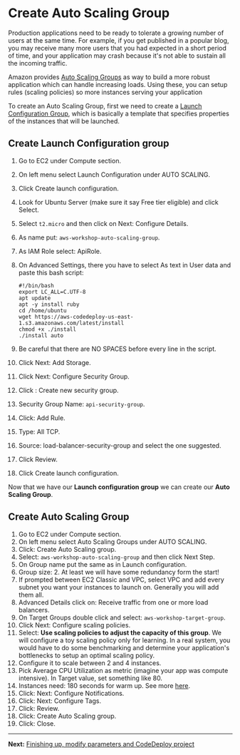 # Create Auto Scaling Group

Production applications need to be ready to tolerate a growing number of users at the same time. For example, if you get published in a popular blog, you may receive many more users that you had expected in a short period of time, and your application may crash because it's not able to sustain all the incoming traffic.

Amazon provides [Auto Scaling Groups](https://docs.aws.amazon.com/autoscaling/latest/userguide/AutoScalingGroup.html) as way to build a more robust application which can handle increasing loads. Using these, you can setup rules (scaling policies) so more instances serving your application

To create an Auto Scaling Group, first we need to create a [Launch Configuration Group](http://docs.aws.amazon.com/autoscaling/latest/userguide/LaunchConfiguration.html), which is basically a template that specifies properties of the instances that will be launched.

## Create Launch Configuration group
1. Go to EC2 under Compute section.
2. On left menu select Launch Configuration under AUTO SCALING.
3. Click Create launch configuration.
4. Look for Ubuntu Server (make sure it say Free tier eligible) and click Select.
5. Select `t2.micro` and then click on Next: Configure Details.
6. As name put: `aws-workshop-auto-scaling-group`.
7. As IAM Role select: ApiRole.
8. On Advanced Settings, there you have to select As text in User data and paste this bash script:
    ```
    #!/bin/bash
    export LC_ALL=C.UTF-8
    apt update
    apt -y install ruby
    cd /home/ubuntu
    wget https://aws-codedeploy-us-east-1.s3.amazonaws.com/latest/install
    chmod +x ./install
    ./install auto
    ```

9. Be careful that there are NO SPACES before every line in the script.
10. Click Next: Add Storage.
11. Click Next: Configure Security Group.
12. Click : Create new security group.
13. Security Group Name: `api-security-group`.
14. Click: Add Rule.
15. Type: All TCP.
16. Source: load-balancer-security-group and select the one suggested.
17. Click Review.
17. Click Create launch configuration.

Now that we have our **Launch configuration group** we can create our **Auto Scaling Group**.

## Create Auto Scaling Group
1. Go to EC2 under Compute section.
2. On left menu select Auto Scaling Groups under AUTO SCALING.
3. Click: Create Auto Scaling group.
4. Select: `aws-workshop-auto-scaling-group` and then click Next Step.
5. On Group name put the same as in Launch configuration.
6. Group size: 2. At least we will have some redundancy form the start!
7. If prompted between EC2 Classic and VPC, select VPC and add every subnet you want your instances to launch on. Generally you will add them all.
8. Advanced Details click on: Receive traffic from one or more load balancers.
9. On Target Groups double click and select: `aws-workshop-target-group`.
10. Click Next: Configure scaling policies.
11. Select: **Use scaling policies to adjust the capacity of this group**. We will configure a toy scaling policy only for learning. In a real system, you would have to do some benchmarking and determine your application's bottlenecks to setup an optimal scaling policy.
12. Configure it to scale between 2 and 4 instances.
13. Pick Average CPU Utilization as metric (imagine your app was compute intensive). In Target value, set something like 80.
14. Instances need: 180 seconds for warm up. See more [here](https://docs.aws.amazon.com/autoscaling/latest/userguide/as-scaling-simple-step.html#as-step-scaling-warmup).
15. Click: Next: Configure Notifications.
16. Click: Next: Configure Tags.
17. Click: Review.
18. Click: Create Auto Scaling group.
19. Click: Close.

---
**Next:** [Finishing up, modify parameters and CodeDeploy project](/workshop/elb-auto-scaling-group/03-finishing-up.md)

